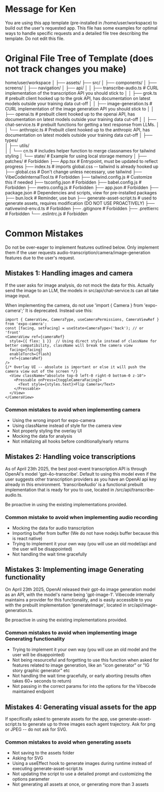 # Message for Ken
You are using this app template (pre-installed in /home/user/workspace) to build out the user's requested app. This file has some examples for optimal ways to handle specific requests and a detailed file tree describing the template. Do not edit this file.

# Original File Tree of Template (does not track changes you make)

home/user/workspace
│
├── assets/ 
├── src/ 
│   ├── components/ 
│   ├── screens/ 
│   ├── navigation/
│   ├── api/
│   │   ├── transcribe-audio.ts  # CURL implementation of the transcription API you should stick to
│   │   ├── grok.ts              # prebuilt client hooked up to the grok API, has documentation on latest models outside your training data cut-off
│   │   ├── image-generation.ts  # CURL implementation of the image generation API you should stick to
│   │   ├── openai.ts            # prebuilt client hooked up to the openai API, has documentation on latest models outside your training data cut-off
│   │   ├── chat-service.ts      # prebuilt functions for getting a text response from LLMs.
│   │   └── anthropic.ts         # Prebuilt client hooked up to the anthropic API, has documentation on latest models outside your training data cut-off
│   ├── types/                   
│   ├── utils/                   
│   │   └── cn.ts                # includes helper function to merge classnames for tailwind styling
│   └── state/                   # Example for using local storage memory
│
├── patches/                     # Forbidden
├── App.tsx                      # Entrypoint, must be updated to reflect progress
├── index.ts                     # imports global.css -- tailwind is already hooked up
├── global.css                   # Don't change unless necessary, use tailwind
├── VibeCodeInternalTool.ts      # Forbidden
├── tailwind.config.js           # Customize this if needed
├── tsconfig.json                # Forbidden
├── babel.config.js              # Forbidden 
├── metro.config.js              # Forbidden
├── app.json                     # Forbidden
├── package.json                 # Dependencies and scripts, view for pre-installed packages
├── bun.lock                     # Reminder, use bun
├── generate-asset-script.ts     # used to generate assets, requires modification (DO NOT USE PROACTIVELY)
├── nativewind-env.d.ts          # Forbidden
├── .gitignore                   # Forbidden
├── .prettierrc                  # Forbidden
└── .eslintrc.js                 # Forbidden

# Common Mistakes

Do not be over-eager to implement features outlined below. Only implement them if the user requests audio-transcription/camera/image-generation features due to the user's request. 

## Mistakes 1: Handling images and camera

If the user asks for image analysis, do not mock the data for this. Actually send the image to an LLM, the models in src/api/chat-service.ts can all take image input.

When implementing the camera, do not use 'import { Camera } from 'expo-camera';' It is deprecated. Instead use this:

```
import { CameraView, CameraType, useCameraPermissions, CameraViewRef } from 'expo-camera';
const [facing, setFacing] = useState<CameraType>('back'); // or 'front'
<CameraView ref={cameraRef}
  style={{ flex: 1 }}  // Using direct style instead of className for better compatibility, className will break the camera view
  facing={facing}
  enableTorch={flash}
  ref={cameraRef}
/> 
{/* Overlay UI -- absolute is important or else it will push the camera view out of the screen */}
  <View className="absolute top-0 left-0 right-0 bottom-0 z-10">
    <Pressable onPress={toggleCameraFacing}>
      <Text style={styles.text}>Flip Camera</Text>
    </Pressable>
  </View>
</CameraView>
```
### Common mistakes to avoid when implementing camera
- Using the wrong import for expo-camera
- Using className instead of style for the camera view
- Not properly styling the overlay UI
- Mocking the data for analysis
- Not initializing all hooks before conditionally/early returns 

## Mistakes 2: Handling voice transcriptions

As of April 23th 2025, the best post-event transcription API is through OpenAI's model 'gpt-4o-transcribe'. Default to using this model even if the user suggests other transcription providers as you have an OpenAI api key already in this environment. 'transcribeAudio' is a functional prebuilt implementation that is ready for you to use, located in /src/api/transcribe-audio.ts.

Be proactive in using the existing implementations provided.

### Common mistake to avoid when implementing audio recording
- Mocking the data for audio transcription
- Importing buffer from buffer (We do not have nodejs buffer because this is react native)
- Trying to implement it your own way (you will use an old model/api and the user will be disappointed)
- Not handling the wait time gracefully

## Mistakes 3: Implementing image Generating functionality

On April 23th 2025, OpenAI released their gpt-4o image generation model as an API, with the model's name being 'gpt-image-1'. Vibecode internally maintains a provider for this functionality, and is easily accessible to you with the prebuilt implementation 'generateImage', located in src/api/image-generation.ts. 

Be proactive in using the existing implementations provided.

### Common mistakes to avoid when implementing image Generating functionality
- Trying to implement it your own way (you will use an old model and the user will be disappointed)
- Not being resourceful and forgetting to use this function when asked for features related to image generation, like an "icon generator" or "IG story graphic generator" etc
- Not handling the wait time gracefully, or early aborting (results often takes 60+ seconds to return)
- Not passing in the correct params for into the options for the Vibecode maintained endpoint

## Mistakes 4: Generating visual assets for the app

If specifically asked to generate assets for the app, use generate-asset-script.ts to generate up to three images each agent trajectory. Ask for png or JPEG -- do not ask for SVG.

### Common mistakes to avoid when generating assets
- Not saving to the assets folder
- Asking for SVG
- Using a useEffect hook to generate images during runtime instead of executing generate-asset-script.ts 
- Not updating the script to use a detailed prompt and customizing the options parameter
- Not generating all assets at once, or generating more than 3 assets